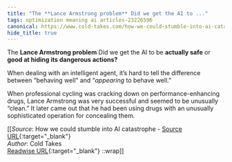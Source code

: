 ```yaml
---
title: "The **Lance Armstrong problem** Did we get the AI to ..."
tags: optimization meaning ai articles-23226596
canonical: https://www.cold-takes.com/how-we-could-stumble-into-ai-catastrophe/
hide_title: true
---
```


The **Lance Armstrong problem** Did we get the AI to be **actually safe** or **good at hiding its dangerous actions?**

When dealing with an intelligent agent, it’s hard to tell the difference between “behaving well” and “*appearing* to behave well.”

When professional cycling was cracking down on performance-enhancing drugs, Lance Armstrong was very successful and seemed to be unusually “clean.” It later came out that he had been using drugs with an unusually sophisticated operation for concealing them.


[[_Source_: How we could stumble into AI catastrophe - [Source URL](https://www.cold-takes.com/how-we-could-stumble-into-ai-catastrophe/){:target="_blank"}<br>
_Author_: Cold Takes<br>
[Readwise URL](https://readwise.io/open/455431112){:target="_blank"}
::wrap]]